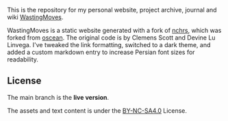 This is the repository for my personal website, project archive, journal and wiki [WastingMoves](http://wastingmoves.com).  

WastingMoves is a static website generated with a fork of [nchrs](https://git.sr.ht/~rostiger/nchrs/), which was forked from [oscean](https://github.com/XXIIVV/Oscean).
The original code is by Clemens Scott and Devine Lu Linvega. I've tweaked the link formatting, switched to a dark theme, and added a custom markdown entry to increase Persian font sizes for readability.

## License
The main branch is the **live version**.

The assets and text content is under the [BY-NC-SA4.0](https://creativecommons.org/licenses/by-nc-sa/4.0/) License.
